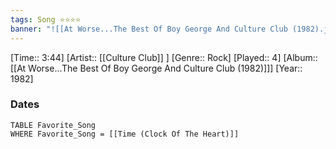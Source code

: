 ```yaml
---
tags: Song ⭐⭐⭐⭐ 
banner: "![[At Worse...The Best Of Boy George And Culture Club (1982).jpg]]"
---
```

[Time:: 3:44]
[Artist:: [[Culture Club]] ]
[Genre:: Rock]
[Played:: 4]
[Album:: [[At Worse...The Best Of Boy George And Culture Club (1982)]]]
[Year:: 1982]
### Dates
````dataview
TABLE Favorite_Song
WHERE Favorite_Song = [[Time (Clock Of The Heart)]]
````
